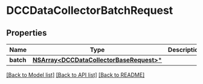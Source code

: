 # DCCDataCollectorBatchRequest

## Properties
Name | Type | Description | Notes
------------ | ------------- | ------------- | -------------
**batch** | [**NSArray&lt;DCCDataCollectorBaseRequest&gt;***](DCCDataCollectorBaseRequest.md) |  | [optional] 

[[Back to Model list]](../README.md#documentation-for-models) [[Back to API list]](../README.md#documentation-for-api-endpoints) [[Back to README]](../README.md)


